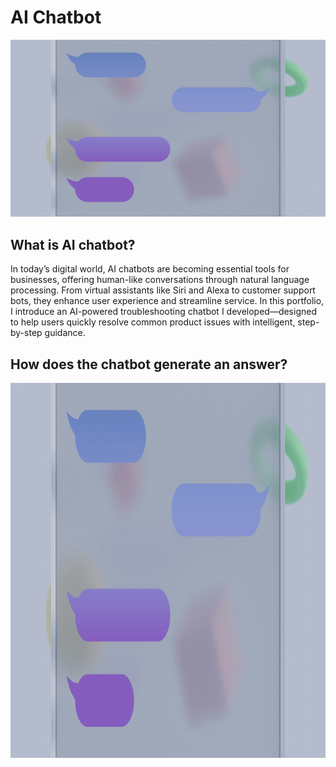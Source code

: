 # AI Chatbot

![AI Chatbot illustration](https://github.com/hyerinchung/hyerinchung.github.io/blob/main/images/chatbot_head.jpg?raw=true)

## What is AI chatbot?

In today’s digital world, AI chatbots are becoming essential tools for businesses, offering human-like conversations through natural language processing. From virtual assistants like Siri and Alexa to customer support bots, they enhance user experience and streamline service. In this portfolio, I introduce an AI-powered troubleshooting chatbot I developed—designed to help users quickly resolve common product issues with intelligent, step-by-step guidance.

## How does the chatbot generate an answer?

<img src="https://github.com/hyerinchung/hyerinchung.github.io/blob/main/images/chatbot_head.jpg?raw=true" height="600" width="auto" alt="AI Chatbot illustration">

